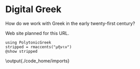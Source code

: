 
# Digital Greek

How do we work with Greek in the early twenty-first century?

Web site planned for this URL.

```julia:./code_home/imports
using PolytonicGreek
stripped = rmaccents("μῆνιν")
@show stripped
```

\output{./code_home/imports}